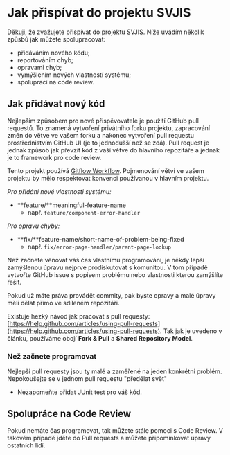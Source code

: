 # Jak přispívat do projektu SVJIS

Děkuji, že zvažujete přispívat do projektu SVJIS. Níže uvádím několik způsbů jak můžete spolupracovat:

* přidáváním nového kódu;
* reportováním chyb;
* opravami chyb;
* vymýšlením nových vlastností systému;
* spoluprací na code review.

## Jak přidávat nový kód

Nejlepším způsobem pro nové přispěvovatele je použití GitHub pull requestů. To znamená vytvoření privátního forku projektu, zapracování změn do větve ve vašem forku a nakonec vytvoření pull requestu prostřednistvím GitHub UI (je to jednodušší než se zdá). Pull request je jednak způsob jak převzít kód z vaší větve do hlavního repozitáře a jednak je to framework pro code review.  

Tento projekt používá [Gitflow Workflow](https://www.atlassian.com/git/tutorials/comparing-workflows/gitflow-workflow). Pojmenování větví ve vašem projektu by mělo respektovat konvenci používanou v hlavním projektu.  

*Pro přidání nové vlastnosti systému:*

* **feature/**meaningful-feature-name
  * např. `feature/component-error-handler`

*Pro opravu chyby:*

* **fix/**feature-name/short-name-of-problem-being-fixed
  * např. `fix/error-page-handler/parent-page-lookup`

Než začnete věnovat váš čas vlastnímu programování, je někdy lepší zamýšlenou úpravu nejprve prodiskutovat s komunitou. V tom případě vytvořte GitHub issue s popisem problému nebo vlastnosti kterou zamýšlíte řešit.  

Pokud už máte práva provádět commity, pak byste opravy a malé úpravy měli dělat přímo ve sdíleném repozitáři.  

Existuje hezký návod jak pracovat s pull requesty: [https://help.github.com/articles/using-pull-requests](https://help.github.com/articles/using-pull-requests). Tak jak je uvedeno v článku, používáme obojí **Fork & Pull** a **Shared Repository Model**.

### Než začnete programovat

Nejlepší pull requesty jsou ty malé a zaměřené na jeden konkrétní problém. Nepokoušejte se v jednom pull requestu "předělat svět"

* Nezapomeňte přidat JUnit test pro váš kód.

## Spolupráce na Code Review

Pokud nemáte čas programovat, tak můžete stále pomoci s Code Review. V takovém případě jděte do Pull requests a můžete připomínkovat úpravy ostatních lidí.
